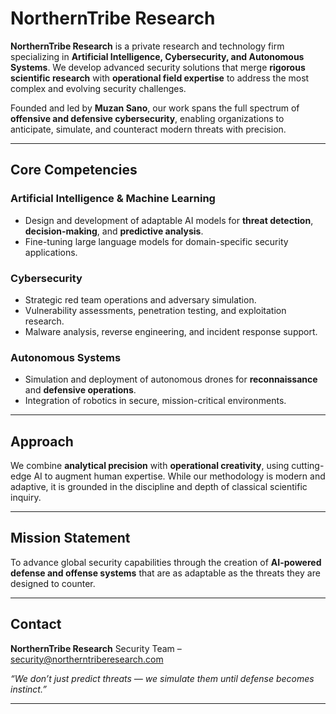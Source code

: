 # **NorthernTribe Research**

**NorthernTribe Research** is a private research and technology firm specializing in **Artificial Intelligence, Cybersecurity, and Autonomous Systems**.
We develop advanced security solutions that merge **rigorous scientific research** with **operational field expertise** to address the most complex and evolving security challenges.

Founded and led by **Muzan Sano**, our work spans the full spectrum of **offensive and defensive cybersecurity**, enabling organizations to anticipate, simulate, and counteract modern threats with precision.

---

## **Core Competencies**

### Artificial Intelligence & Machine Learning

* Design and development of adaptable AI models for **threat detection**, **decision-making**, and **predictive analysis**.
* Fine-tuning large language models for domain-specific security applications.

### Cybersecurity

* Strategic red team operations and adversary simulation.
* Vulnerability assessments, penetration testing, and exploitation research.
* Malware analysis, reverse engineering, and incident response support.

### Autonomous Systems

* Simulation and deployment of autonomous drones for **reconnaissance** and **defensive operations**.
* Integration of robotics in secure, mission-critical environments.

---

## **Approach**

We combine **analytical precision** with **operational creativity**, using cutting-edge AI to augment human expertise. While our methodology is modern and adaptive, it is grounded in the discipline and depth of classical scientific inquiry.

---

## **Mission Statement**

To advance global security capabilities through the creation of **AI-powered defense and offense systems** that are as adaptable as the threats they are designed to counter.

---

## **Contact**

**NorthernTribe Research**
Security Team – [security@northerntriberesearch.com](mailto:security@northerntriberesearch.com)

*“We don’t just predict threats — we simulate them until defense becomes instinct.”*

---

